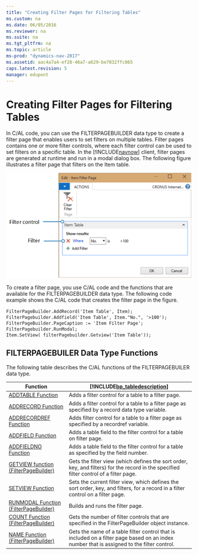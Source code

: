 ```yaml
---
title: "Creating Filter Pages for Filtering Tables"
ms.custom: na
ms.date: 06/05/2016
ms.reviewer: na
ms.suite: na
ms.tgt_pltfrm: na
ms.topic: article
ms-prod: "dynamics-nav-2017"
ms.assetid: aac4a7a4-ef28-46a7-a629-be7032ffc865
caps.latest.revision: 5
manager: edupont
---
```

# Creating Filter Pages for Filtering Tables
In C/AL code, you can use the FILTERPAGEBUILDER data type to create a filter page that enables users to set filters on multiple tables. Filter pages contains one or more filter controls, where each filter control can be used to set filters on a specific table. In the [!INCLUDE[navnow](includes/navnow_md.md)] client, filter pages are generated at runtime and run in a modal dialog box. The following figure illustrates a filter page that filters on the Item table.  
  
 ![Shows a filter page for the item table](media/NAV_FilterPage.png "NAV\_FilterPage")  
  
 To create a filter page, you use C/AL code and the functions that are available for the FILTERPAGEBUILDER data type. The following code example shows the C/AL code that creates the filter page in the figure.  
  
```  
FilterPageBuilder.AddRecord('Item Table', Item);  
FilterPagebuilder.Addfield('Item Table', Item."No.", '>100');  
FilterPageBuilder.PageCaption := 'Item Filter Page';  
FilterPagebuilder.RunModal;  
Item.SetView( filterPagebuilder.Getview('Item Table'));  
```  
  
## FILTERPAGEBUILER Data Type Functions  
 The following table describes the C/AL functions of the FILTERPAGEBUILER data type.  
  
|Function|[!INCLUDE[bp_tabledescription](includes/bp_tabledescription_md.md)]|  
|--------------|---------------------------------------|  
|[ADDTABLE Function](ADDTABLE-Function.md)|Adds a filter control for a table to a filter page.|  
|[ADDRECORD Function](ADDRECORD-Function.md)|Adds a filter control for a table to a filter page as specified by a record data type variable.|  
|[ADDRECORDREF Function](ADDRECORDREF-Function.md)|Adds filter control for a table to a filter page as specified by a recordref variable.|  
|[ADDFIELD Function](ADDFIELD-Function.md)|Adds a table field to the filter control for a table on filter page.|  
|[ADDFIELDNO Function](ADDFIELDNO-Function.md)|Adds a table field to the filter control for a table as specified by the field number.|  
|[GETVIEW function \(FilterPageBuilder\)](GETVIEW-function--FilterPageBuilder-.md)|Gets the filter view \(which defines the sort order, key, and filters\) for the record in the specified filter control of a filter page.|  
|[SETVIEW Function](SETVIEW-Function.md)|Sets the current filter view, which defines the sort order, key, and filters, for a record in a filter control on a filter page.|  
|[RUNMODAL Function \(FilterPageBuilder\)](RUNMODAL-Function--FilterPageBuilder-.md)|Builds and runs the filter page.|  
|[COUNT Function \(FilterPageBuilder\)](COUNT-Function--FilterPageBuilder-.md)|Gets the number of filter controls that are specified in the FilterPageBuilder object instance.|  
|[NAME Function \(FilterPageBuilder\)](NAME-Function--FilterPageBuilder-.md)|Gets the name of a table filter control that is included on a filter page based on an index number that is assigned to the filter control.|